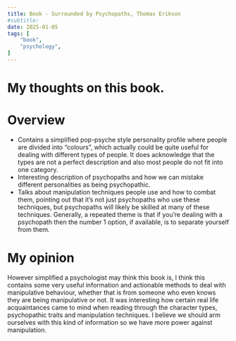 ```yaml
---
title: Book - Surrounded by Psychopaths, Thomas Erikson
#subtitle:
date: 2025-01-05
tags: [ 
    "book", 
    "psychology", 
] 
---
```


# My thoughts on this book.

# Overview 

* Contains a simplified pop-psyche style personality profile where people are divided into “colours”, which actually could be quite useful for dealing with different types of people. It does acknowledge that the types are not a perfect description and also most people do not fit into one category.
* Interesting description of psychopaths and how we can mistake different personalities as being psychopathic.
* Talks about manipulation techniques people use and how to combat them, pointing out that it’s not just psychopaths who use these techniques, but psychopaths will likely be skilled at many of these techniques.
Generally, a repeated theme is that if you’re dealing with a psychopath then the number 1 option, if available, is to separate yourself from them.

# My opinion

However simplified a psychologist may think this book is, I think this contains some very useful information and actionable methods to deal with manipulative behaviour, whether that is from someone who even knows they are being manipulative or not. It was interesting how certain real life acquaintances came to mind when reading through the character types, psychopathic traits and manipulation techniques. I believe we should arm ourselves with this kind of information so we have more power against manipulation.


